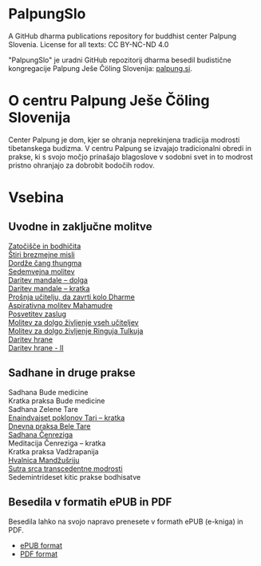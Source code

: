 # PalpungSlo

A GitHub dharma publications repository for buddhist center Palpung Slovenia.
License for all texts: CC BY-NC-ND 4.0

"PalpungSlo" je uradni GitHub repozitorij dharma besedil budistične kongregacije Palpung Ješe Čöling Slovenija: [palpung.si](http://palpung.si/).

# O centru Palpung Ješe Čöling Slovenija

Center Palpung je dom, kjer se ohranja neprekinjena tradicija modrosti tibetanskega budizma. V centru Palpung se izvajajo tradicionalni obredi in prakse, ki s svojo močjo prinašajo blagoslove v sodobni svet in to modrost pristno ohranjajo za dobrobit bodočih rodov.

# Vsebina

## Uvodne in zaključne molitve

[Zatočišče in bodhičita](Zatočišče_in_bodhičita.md)  
[Štiri brezmejne misli](Štiri_brezmejne_misli.md)  
[Dordže čang thungma](Dordže_čang_thungma.md)  
[Sedemvejna molitev](Sedemvejna_molitev.md)  
[Daritev mandale – dolga](Darite_mandale–dolga.md)  
[Daritev mandale – kratka](Daritev_mandale-kratka.md)  
[Prošnja učitelju, da zavrti kolo Dharme](Prošnja_učitelju,_da_zavrti_kolo_dharme.md)  
[Aspirativna molitev Mahamudre](Aspirativna_molitev_mahamudre.md)  
[Posvetitev zaslug](Posvetitev_zaslug.md)  
[Molitev za dolgo življenje vseh učiteljev](Molitev_za_dolgo_življenje_vseh_učiteljev.md)  
[Molitev za dolgo življenje Ringuja Tulkuja](Molitev_za_dolgo_življenje_RTR.md)  
[Daritev hrane](Daritev_hrane.md)  
[Daritev hrane - II](Daritev_hrane_2.md)

## Sadhane in druge prakse

Sadhana Bude medicine  
Kratka praksa Bude medicine  
Sadhana Zelene Tare  
[Enaindvajset poklonov Tari – kratka](Enaindvajset_poklonov_Tari.md)  
[Dnevna praksa Bele Tare](Dnevna_praksa_Bele_Tare.md)  
[Sadhana Čenreziga](sadhana_cenreziga.md)  
Meditacija Čenreziga – kratka  
Kratka praksa Vadžrapanija  
[Hvalnica Mandžušriju](Hvalnica_Mandzusriju.md)  
[Sutra srca transcedentne modrosti](Sutra_srca_transcedentne_modrosti.md)  
Sedemintrideset kitic prakse bodhisatve

## Besedila v formatih ePUB in PDF

Besedila lahko na svojo napravo prenesete v formath ePUB (e-kniga) in PDF.

- [ePUB format](https://github.com/Skydancer9/PalpungSlo/raw/master/Zbirka_Palpung_molitev_in_sadhan_v1.3.9.epub)
- [PDF format](https://github.com/Skydancer9/PalpungSlo/raw/master/Zbirka_Palpung_molitev_in_sadhan_v1.3.9.pdf)